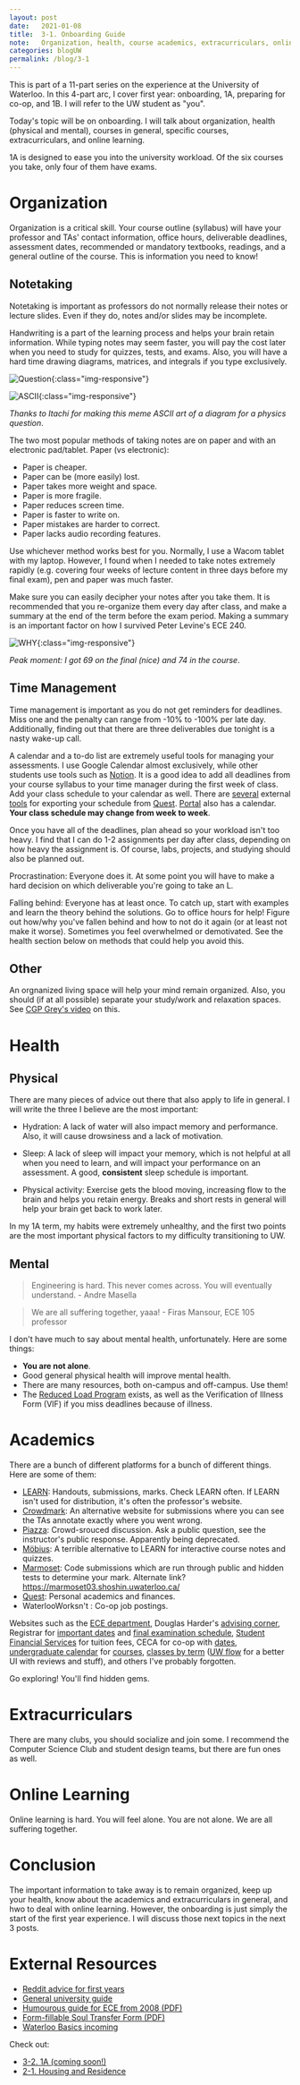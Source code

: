```yaml
---
layout: post
date:   2021-01-08
title:  3-1. Onboarding Guide
note:   Organization, health, course academics, extracurriculars, online
categories: blogUW
permalink: /blog/3-1
---
```

This is part of a 11-part series on the experience at the University of Waterloo. In this 4-part arc, I cover first year: onboarding, 1A, preparing for co-op, and 1B. I will refer to the UW student as "you".

Today's topic will be on onboarding. I will talk about organization, health (physical and mental), courses in general, specific courses, extracurriculars, and online learning.

1A is designed to ease you into the university workload. Of the six courses you take, only four of them have exams. 

# Organization

Organization is a critical skill. Your course outline (syllabus) will have your professor and TAs' contact information, office hours, deliverable deadlines, assessment dates, recommended or mandatory textbooks, readings, and a general outline of the course. This is information you need to know!

## Notetaking

Notetaking is important as professors do not normally release their notes or lecture slides. Even if they do, notes and/or slides may be incomplete.

Handwriting is a part of the learning process and helps your brain retain information. While typing notes may seem faster, you will pay the cost later when you need to study for quizzes, tests, and exams. Also, you will have a hard time drawing diagrams, matrices, and integrals if you type exclusively.

![Question](/images/Physics_Diagram.png){:class="img-responsive"}

![ASCII](/images/Physics_ASCII.png){:class="img-responsive"}

*Thanks to Itachi for making this meme ASCII art of a diagram for a physics question*.

The two most popular methods of taking notes are on paper and with an electronic pad/tablet. Paper (vs electronic):

* Paper is cheaper.
* Paper can be (more easily) lost.
* Paper takes more weight and space.
* Paper is more fragile.
* Paper reduces screen time.
* Paper is faster to write on.
* Paper mistakes are harder to correct.
* Paper lacks audio recording features.

Use whichever method works best for you. Normally, I use a Wacom tablet with my laptop. However, I found when I needed to take notes extremely rapidly (e.g. covering four weeks of lecture content in three days before my final exam), pen and paper was much faster.

Make sure you can easily decipher your notes after you take them. It is recommended that you re-organize them every day after class, and make a summary at the end of the term before the exam period. Making a summary is an important factor on how I survived Peter Levine's ECE 240.

![WHY](/images/Please_why.jpg){:class="img-responsive"}

*Peak moment: I got 69 on the final (nice) and 74 in the course*.

## Time Management

Time management is important as you do not get reminders for deadlines. Miss one and the penalty can range from -10% to -100% per late day. Additionally, finding out that there are three deliverables due tonight is a nasty wake-up call.

A calendar and a to-do list are extremely useful tools for managing your assessments. I use Google Calendar almost exclusively, while other students use tools such as [Notion](https://www.notion.so/). It is a good idea to add all deadlines from your course syllabus to your time manager during the first week of class. Add your class schedule to your calendar as well. There are [several](https://schedule.uwaterloo.xyz/) external [tools](https://chrome.google.com/webstore/detail/uwaterloo-schedule-export/kfdoehlfchipdmgngnabhaaggdmodgdk/) for exporting your schedule from [Quest](https://uwaterloo.ca/quest/). [Portal](https://portal.uwaterloo.ca/#/calendar) also has a calendar. **Your class schedule may change from week to week**.

Once you have all of the deadlines, plan ahead so your workload isn't too heavy. I find that I can do 1-2 assignments per day after class, depending on how heavy the assignment is. Of course, labs, projects, and studying should also be planned out.

Procrastination: Everyone does it. At some point you will have to make a hard decision on which deliverable you're going to take an L.

Falling behind: Everyone has at least once. To catch up, start with examples and learn the theory behind the solutions. Go to office hours for help! Figure out how/why you've fallen behind and how to not do it again (or at least not make it worse). Sometimes you feel overwhelmed or demotivated. See the health section below on methods that could help you avoid this.

## Other

An orgnanized living space will help your mind remain organized. Also, you should (if at all possible) separate your study/work and relaxation spaces. See [CGP Grey's video](https://www.youtube.com/watch?v=snAhsXyO3Ck) on this.

# Health

## Physical

There are many pieces of advice out there that also apply to life in general. I will write the three I believe are the most important:

* Hydration: A lack of water will also impact memory and performance. Also, it will cause drowsiness and a lack of motivation.

* Sleep: A lack of sleep will impact your memory, which is not helpful at all when you need to learn, and will impact your performance on an assessment. A good, **consistent** sleep schedule is important.

* Physical activity: Exercise gets the blood moving, increasing flow to the brain and helps you retain energy. Breaks and short rests in general will help your brain get back to work later.

In my 1A term, my habits were extremely unhealthy, and the first two points are the most important physical factors to my difficulty transitioning to UW.

## Mental

> Engineering is hard. This never comes across. You will eventually understand. - Andre Masella

> We are all suffering together, yaaa! - Firas Mansour, ECE 105 professor

I don't have much to say about mental health, unfortunately. Here are some things:

* **You are not alone**.
* Good general physical health will improve mental health.
* There are many resources, both on-campus and off-campus. Use them!
* The [Reduced Load Program](https://uwaterloo.ca/engineering/current-undergraduate-students/first-year/reduced-load-program) exists, as well as the Verification of Illness Form (VIF) if you miss deadlines because of illness.

# Academics

There are a bunch of different platforms for a bunch of different things. Here are some of them:

* [LEARN](https://learn.uwaterloo.ca/d2l/home): Handouts, submissions, marks. Check LEARN often. If LEARN isn't used for distribution, it's often the professor's website.
* [Crowdmark](https://app.crowdmark.com/student/courses): An alternative website for submissions where you can see the TAs annotate exactly where you went wrong.
* [Piazza](https://piazza.com/class): Crowd-srouced discussion. Ask a public question, see the instructor's public response. Apparently being deprecated.
* [M&ouml;bius](https://uwmo.mobius.cloud/): A terrible alternative to LEARN for interactive course notes and quizzes.
* [Marmoset](https://marmoset.student.cs.uwaterloo.ca/): Code submissions which are run through public and hidden tests to determine your mark. Alternate link? https://marmoset03.shoshin.uwaterloo.ca/
* [Quest](https://uwaterloo.ca/quest/): Personal academics and finances.
* WaterlooWorksn't : Co-op job postings.

Websites such as the [ECE department](https://uwaterloo.ca/electrical-computer-engineering/undergraduate-students), Douglas Harder's [advising corner](https://ece.uwaterloo.ca/~dwharder/Advising_corner/), Registrar for [important dates](https://uwaterloo.ca/registrar/important-dates/calendar) and [final examination schedule](https://uwaterloo.ca/registrar/final-examinations/exam-schedule), [Student Financial Services](https://uwaterloo.ca/finance/student-financial-services) for tuition fees, CECA for co-op with [dates](https://uwaterloo.ca/co-operative-education/important-dates), [undergraduate calendar](https://ugradcalendar.uwaterloo.ca/page/ENG-Computer-Engineering) for [courses](https://ugradcalendar.uwaterloo.ca/courses/ECE), [classes by term](https://cs.uwaterloo.ca/cscf/teaching/schedule/expert) ([UW flow](https://uwflow.com/) for a better UI with reviews and stuff), and others I've probably forgotten.

Go exploring! You'll find hidden gems.

# Extracurriculars

There are many clubs, you should socialize and join some. I recommend the Computer Science Club and student design teams, but there are fun ones as well.

# Online Learning

Online learning is hard. You will feel alone. You are not alone. We are all suffering together.

# Conclusion

The important information to take away is to remain organized, keep up your health, know about the academics and extracurriculars in general, and hwo to deal with online learning. However, the onboarding is just simply the start of the first year experience. I will discuss those next topics in the next 3 posts.

# External Resources

* [Reddit advice for first years](https://www.reddit.com/r/uwaterloo/comments/cvcv6h/few_pieces_of_advice_for_the_first_years_entering/)
* [General university guide](https://docs.google.com/document/d/1N--XCCG3g7RJ_yCGuSgWAnHRKfWjb-UvdRMWcIgS2Jk/edit#)
* [Humourous guide for ECE from 2008 (PDF)](https://ece.uwaterloo.ca/~pmadhiya/Site/Engineering_files/ECESG.pdf)
* [Form-fillable Soul Transfer Form (PDF)](https://www.jasonpang.net/uw/soul-transfer.pdf)
* [Waterloo Basics incoming](https://waterloobasics.com/incoming)

Check out:

* [3-2. 1A (coming soon!)](/blog)
* [2-1. Housing and Residence](/blog/2-1)
